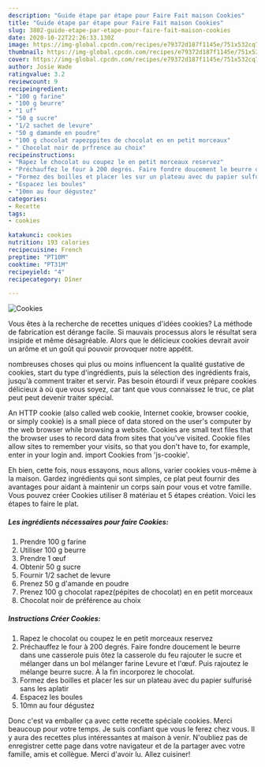 ```yaml
---
description: "Guide étape par étape pour Faire Fait maison Cookies"
title: "Guide étape par étape pour Faire Fait maison Cookies"
slug: 3802-guide-etape-par-etape-pour-faire-fait-maison-cookies
date: 2020-10-22T22:26:33.130Z
image: https://img-global.cpcdn.com/recipes/e79372d187f1145e/751x532cq70/cookies-photo-principale-de-la-recette.jpg
thumbnail: https://img-global.cpcdn.com/recipes/e79372d187f1145e/751x532cq70/cookies-photo-principale-de-la-recette.jpg
cover: https://img-global.cpcdn.com/recipes/e79372d187f1145e/751x532cq70/cookies-photo-principale-de-la-recette.jpg
author: Josie Wade
ratingvalue: 3.2
reviewcount: 9
recipeingredient:
- "100 g farine"
- "100 g beurre"
- "1 uf"
- "50 g sucre"
- "1/2 sachet de levure"
- "50 g damande en poudre"
- "100 g chocolat rapezppites de chocolat en en petit morceaux"
- " Chocolat noir de prfrence au choix"
recipeinstructions:
- "Rapez le chocolat ou coupez le en petit morceaux reservez"
- "Préchauffez le four à 200 degrés. Faire fondre doucement le beurre dans une casserole puis ôtez la casserole du feu rajouter le sucre et mélanger dans un bol mélanger farine Levure et l&#39;œuf. Puis rajoutez le mélange beurre sucre. À la fin incorporez le chocolat."
- "Formez des boilles et placer les sur un plateau avec du papier sulfurisé sans les aplatir"
- "Espacez les boules"
- "10mn au four dégustez"
categories:
- Recette
tags:
- cookies

katakunci: cookies 
nutrition: 193 calories
recipecuisine: French
preptime: "PT10M"
cooktime: "PT31M"
recipeyield: "4"
recipecategory: Dîner

---
```



![Cookies](https://img-global.cpcdn.com/recipes/e79372d187f1145e/751x532cq70/cookies-photo-principale-de-la-recette.jpg)

Vous êtes à la recherche de recettes uniques d'idées cookies? La méthode de fabrication est dérange facile. Si mauvais processus alors le résultat sera insipide et même désagréable. Alors que le délicieux cookies devrait avoir un arôme et un goût qui pouvoir provoquer notre appétit.

nombreuses choses qui plus ou moins influencent la qualité gustative de cookies, start du type d'ingrédients, puis la sélection des ingrédients frais, jusqu'à comment traiter et servir. Pas besoin étourdi if veux prépare cookies délicieux à où que vous soyez, car tant que vous connaissez le truc, ce plat peut peut devenir traiter spécial.

An HTTP cookie (also called web cookie, Internet cookie, browser cookie, or simply cookie) is a small piece of data stored on the user&#39;s computer by the web browser while browsing a website. Cookies are small text files that the browser uses to record data from sites that you&#39;ve visited. Cookie files allow sites to remember your visits, so that you don&#39;t have to, for example, enter in your login and. import Cookies from &#39;js-cookie&#39;.


Eh bien, cette fois, nous essayons, nous allons, varier cookies vous-même à la maison. Gardez ingrédients qui sont simples, ce plat peut fournir des avantages pour aidant à maintenir un corps sain pour vous et votre famille. Vous pouvez créer Cookies utiliser 8 matériau et 5 étapes création. Voici les étapes to faire le plat.

<!--inarticleads1-->

##### Les ingrédients nécessaires pour faire Cookies:

1. Prendre 100 g farine
1. Utiliser 100 g beurre
1. Prendre 1 œuf
1. Obtenir 50 g sucre
1. Fournir 1/2 sachet de levure
1. Prenez 50 g d&#39;amande en poudre
1. Prenez 100 g chocolat rapez(pépites de chocolat) en en petit morceaux
1.   Chocolat noir de préférence au choix




<!--inarticleads2-->

##### Instructions Créer Cookies:

1. Rapez le chocolat ou coupez le en petit morceaux reservez
1. Préchauffez le four à 200 degrés. Faire fondre doucement le beurre dans une casserole puis ôtez la casserole du feu rajouter le sucre et mélanger dans un bol mélanger farine Levure et l&#39;œuf. Puis rajoutez le mélange beurre sucre. À la fin incorporez le chocolat.
1. Formez des boilles et placer les sur un plateau avec du papier sulfurisé sans les aplatir
1. Espacez les boules
1. 10mn au four dégustez





Donc c'est va emballer ça avec cette recette spéciale cookies. Merci beaucoup pour votre temps. Je suis confiant que vous le ferez chez vous. Il y aura des recettes plus  intéressantes at maison à venir. N'oubliez pas de enregistrer cette page dans votre navigateur et de la partager avec votre famille, amis et collègue. Merci d'avoir lu. Allez cuisiner!
